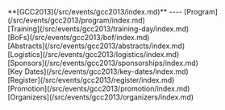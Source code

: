 <div class='linkbox'>
**[GCC2013](/src/events/gcc2013/index.md)**
----
[Program](/src/events/gcc2013/program/index.md)<br />
[Training](/src/events/gcc2013/training-day/index.md)<br />
[BoFs](/src/events/gcc2013/bof/index.md)<br />
[Abstracts](/src/events/gcc2013/abstracts/index.md)<br />
[Logistics](/src/events/gcc2013/logistics/index.md)<br />
[Sponsors](/src/events/gcc2013/sponsorships/index.md)<br />
[Key Dates](/src/events/gcc2013/key-dates/index.md)<br />
[Register](/src/events/gcc2013/register/index.md)<br />
[Promotion](/src/events/gcc2013/promotion/index.md)<br />
[Organizers](/src/events/gcc2013/organizers/index.md)<br />
</div>
